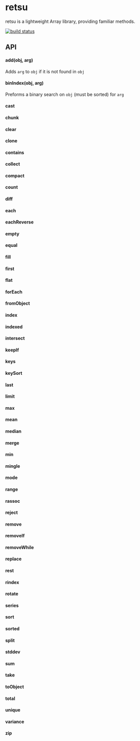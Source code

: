 # retsu

retsu is a lightweight Array library, providing familiar methods.

[![build status](https://secure.travis-ci.org/avoidwork/retsu.svg)](http://travis-ci.org/avoidwork/retsu)

## API

#### add(obj, arg)
Adds `arg` to `obj` if it is not found in `obj`

#### binIndex(obj, arg)
Preforms a binary search on `obj` (must be sorted) for `arg`

#### cast
#### chunk
#### clear
#### clone
#### contains
#### collect
#### compact
#### count
#### diff
#### each
#### eachReverse
#### empty
#### equal
#### fill
#### first
#### flat
#### forEach
#### fromObject
#### index
#### indexed
#### intersect
#### keepIf
#### keys
#### keySort
#### last
#### limit
#### max
#### mean
#### median
#### merge
#### min
#### mingle
#### mode
#### range
#### rassoc
#### reject
#### remove
#### removeIf
#### removeWhile
#### replace
#### rest
#### rindex
#### rotate
#### series
#### sort
#### sorted
#### split
#### stddev
#### sum
#### take
#### toObject
#### total
#### unique
#### variance
#### zip

